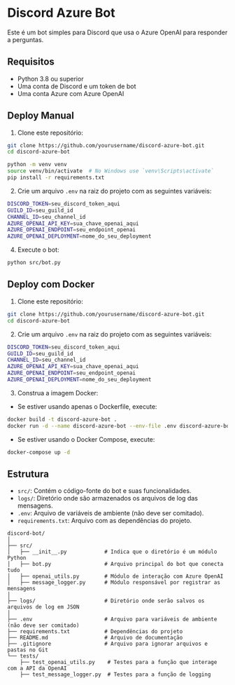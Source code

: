 # Discord Azure Bot

Este é um bot simples para Discord que usa o Azure OpenAI para responder a perguntas.

## Requisitos

- Python 3.8 ou superior
- Uma conta de Discord e um token de bot
- Uma conta Azure com Azure OpenAI

## Deploy Manual

1. Clone este repositório:

```bash
git clone https://github.com/yourusername/discord-azure-bot.git
cd discord-azure-bot

python -m venv venv
source venv/bin/activate  # No Windows use `venv\Scripts\activate`
pip install -r requirements.txt
```

2. Crie um arquivo `.env` na raiz do projeto com as seguintes variáveis:

```bash
DISCORD_TOKEN=seu_discord_token_aqui
GUILD_ID=seu_guild_id
CHANNEL_ID=seu_channel_id
AZURE_OPENAI_API_KEY=sua_chave_openai_aqui
AZURE_OPENAI_ENDPOINT=seu_endpoint_openai
AZURE_OPENAI_DEPLOYMENT=nome_do_seu_deployment
```

4. Execute o bot:

```bash
python src/bot.py
```
## Deploy com Docker

1. Clone este repositório:

```bash
git clone https://github.com/yourusername/discord-azure-bot.git
cd discord-azure-bot
```

2. Crie um arquivo `.env` na raiz do projeto com as seguintes variáveis:

```bash
DISCORD_TOKEN=seu_discord_token_aqui
GUILD_ID=seu_guild_id
CHANNEL_ID=seu_channel_id
AZURE_OPENAI_API_KEY=sua_chave_openai_aqui
AZURE_OPENAI_ENDPOINT=seu_endpoint_openai
AZURE_OPENAI_DEPLOYMENT=nome_do_seu_deployment
```

3. Construa a imagem Docker:

- Se estiver usando apenas o Dockerfile, execute:
```bash
docker build -t discord-azure-bot .
docker run -d --name discord-azure-bot --env-file .env discord-azure-bot

```

- Se estiver usando o Docker Compose, execute:
```bash
docker-compose up -d
```

## Estrutura

- `src/`: Contém o código-fonte do bot e suas funcionalidades.
- `logs/`: Diretório onde são armazenados os arquivos de log das mensagens.
- `.env`: Arquivo de variáveis de ambiente (não deve ser comitado).
- `requirements.txt`: Arquivo com as dependências do projeto.

```shell
discord-bot/
│
├── src/
│   ├── __init__.py            # Indica que o diretório é um módulo Python
│   ├── bot.py                 # Arquivo principal do bot que conecta tudo
│   ├── openai_utils.py        # Módulo de interação com Azure OpenAI
│   ├── message_logger.py      # Módulo responsável por registrar as mensagens
│
├── logs/                      # Diretório onde serão salvos os arquivos de log em JSON
│
├── .env                       # Arquivo para variáveis de ambiente (não deve ser comitado)
├── requirements.txt           # Dependências do projeto
├── README.md                  # Arquivo de documentação
├── .gitignore                 # Arquivo para ignorar arquivos e pastas no Git
└── tests/
    ├── test_openai_utils.py    # Testes para a função que interage com a API da OpenAI
    ├── test_message_logger.py  # Testes para a função de logging

```




